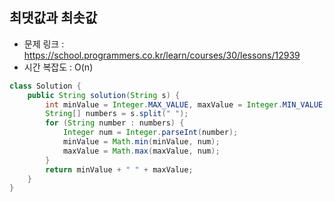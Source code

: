 ## 최댓값과 최솟값
* 문제 링크 : https://school.programmers.co.kr/learn/courses/30/lessons/12939
* 시간 복잡도 : O(n)
```java
class Solution {
    public String solution(String s) {
        int minValue = Integer.MAX_VALUE, maxValue = Integer.MIN_VALUE;
        String[] numbers = s.split(" ");
        for (String number : numbers) {
            Integer num = Integer.parseInt(number);
            minValue = Math.min(minValue, num);
            maxValue = Math.max(maxValue, num);
        }
        return minValue + " " + maxValue;
    }
}
```
